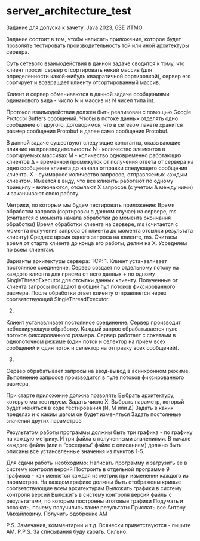 # server_architecture_test

Задание для допуска к зачету.
Java 2023, 6SE ИТМО

Задание состоит в том, чтобы написать приложение, которое будет позволять тестировать производительность той или иной архитектуры сервера.

Суть сетевого взаимодействия в данной задаче сводится к тому, что клиент просит сервер отсортировать некий массив (для определенности какой-нибудь квадратичной сортировкой),
сервер его сортирует и возвращает клиенту отсортированный массив.

Клиент и сервер обмениваются в данной задаче сообщениями одинакового вида - число N и массив из N чисел типа int.

Протокол взаимодействия должен быть реализован с помощью Google Protocol Buffers сообщений. 
Чтобы в потоке данных отделять одно сообщение от другого, договоримся, что в сетевом пакете хранится размер сообщения Protobuf и далее само сообщения Protobuf.

В данной задаче существуют следующие константы, оказывающие влияние на производительность:
N - количество элементов в сортируемых массивах
M - количество одновременно работающих клиентов
∆ - временной промежуток от получения ответа от сервера на одно сообщение клиента до начала отправки следующего сообщения клиента.
X - суммарное количество запросов, отправляемых каждым клиентом. 
Имеется в виду, что все клиенты работают по одному принципу - включаются, отсылают X запросов (с учетом ∆ между ними) и заканчивают свою работу.

Метрики, по которым мы будем тестировать приложение:
Время обработки запроса (сортировки в данном случае) на сервере, ms (считается с момента начала обработки до момента окончания обработки)
Время обработки клиента на сервере, ms (считается с момента получения запроса от клиента до момента отсылки результата клиенту)
Среднее время одного запроса на клиенте, ms. Считаем время от старта клиента до конца его работы, делим на X. Усредняем по всем клиентам.

Варианты архитектуры сервера:
TCP:
1.
Клиент устанавливает постоянное соединение. 
Сервер создает по отдельному потоку на каждого клиента для приема от него данных + по одному SingleThreadExecutor для отсылки данных клиенту.
Полученные от клиента запросы попадают в общий пул потоков фиксированного размера. 
После обработки ответ клиенту отправляется через соответствующий SingleThreadExecutor.

2.
Клиент устанавливает постоянное соединение. 
Сервер производит неблокирующую обработку. 
Каждый запрос обрабатывается пуле потоков фиксированного размера. 
Сервер работает с сокетами в однопоточном режиме 
(один поток и селектор на прием всех сообщений и один поток и селектор на отправку всех сообщений).

3.
Сервер обрабатывает запросы на ввод-вывод в асинхронном режиме. 
Выполнение запросов производится в пуле потоков фиксированного размера.



При старте приложение должна позволять
Выбрать архитектуру, которую мы тестируем.
Задать число X.
Выбрать параметр, который будет меняться в ходе тестирования (N, M или ∆)
Задать в каких пределах и с каким шагом он будет изменяться
Задать постоянные значения других параметров

Результатом работы программы должны быть три графика - по графику на каждую метрику. И три файла с полученными значениями. 
В начале каждого файла (или в “соседнем” файле с описанием) должно быть описаны все установленные значения из пунктов 1-5.

Для сдачи работы необходимо:
Написать программу и загрузить ее в систему контроля версий
Построить в отдельной программе 9 графиков - как меняется каждая из метрик при изменении каждого из параметров. 
На каждом графике должны быть отображены кривые соответствующие всем архитектурам
Выложить графики в систему контроля версий
Выложить в систему контроля версий файлы с результатами, по которым построены итоговые графики
Подумать и осознать, почему получились такие результаты
Прислать все Антону Михайловичу.
Получить одобрение АМ

P.S. Замечания, комментарии и т.д. Всячески приветствуются - пишите АМ.
P.P.S. За списывания буду карать. Сильно.
